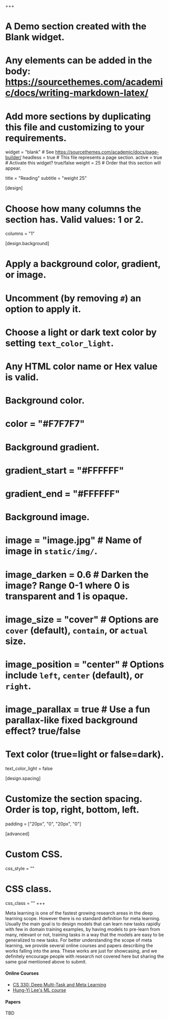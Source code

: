 +++
# A Demo section created with the Blank widget.
# Any elements can be added in the body: https://sourcethemes.com/academic/docs/writing-markdown-latex/
# Add more sections by duplicating this file and customizing to your requirements.

widget = "blank"  # See https://sourcethemes.com/academic/docs/page-builder/
headless = true  # This file represents a page section.
active =  true # Activate this widget? true/false
weight = 25  # Order that this section will appear.

title = "Reading"
subtitle = "weight 25"

[design]
  # Choose how many columns the section has. Valid values: 1 or 2.
  columns = "1"

[design.background]
  # Apply a background color, gradient, or image.
  #   Uncomment (by removing `#`) an option to apply it.
  #   Choose a light or dark text color by setting `text_color_light`.
  #   Any HTML color name or Hex value is valid.

  # Background color.
  # color = "#F7F7F7"
  
  # Background gradient.
  # gradient_start = "#FFFFFF"
  # gradient_end = "#FFFFFF"
  
  # Background image.
  # image = "image.jpg"  # Name of image in `static/img/`.
  # image_darken = 0.6  # Darken the image? Range 0-1 where 0 is transparent and 1 is opaque.
  # image_size = "cover"  #  Options are `cover` (default), `contain`, or `actual` size.
  # image_position = "center"  # Options include `left`, `center` (default), or `right`.
  # image_parallax = true  # Use a fun parallax-like fixed background effect? true/false
  
  # Text color (true=light or false=dark).
  text_color_light = false

[design.spacing]
  # Customize the section spacing. Order is top, right, bottom, left.
  padding = ["20px", "0", "20px", "0"]

[advanced]
 # Custom CSS. 
 css_style = ""
 
 # CSS class.
 css_class = ""
+++

Meta learning is one of the fastest growing research areas in the deep learning scope. However there is no standard definition for meta learning. Usually the main goal is to design models that can learn new tasks rapidly with few in domain training examples, by having models to pre-learn from many, relevant or not, training tasks in a way that the models are easy to be generalized to new tasks. For better understanding the scope of meta learning, we provide several online courses and papers describing the works falling into the area. These works are just for showcasing, and we definitely encourage people with research not covered here but sharing the same goal mentioned above to submit.

#### Online Courses

* [CS 330: Deep Multi-Task and Meta Learning](http://cs330.stanford.edu/)
* [Hung-Yi Lee's ML course](https://www.youtube.com/channel/UC2ggjtuuWvxrHHHiaDH1dlQ)


#### Papers
TBD
<!--{{% alert note %}}-->
<!--Important information-->
<!--{{% /alert %}}-->
